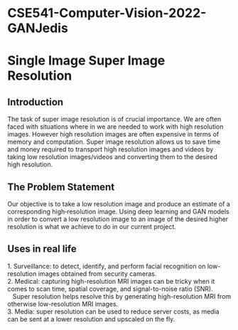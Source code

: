 # CSE541-Computer-Vision-2022-GANJedis


<h1>Single Image Super Image Resolution</h1>


<h2>Introduction</h2>
The task of super image resolution is of crucial importance. We are often faced with situations where in we are needed to work with high resolution images. However high resolution images are often expensive in terms of memory and computation. Super image resolution allows us to save time and money required to transport high resolution images and videos by taking low resolution images/videos and converting them to the desired high resolution.


<h2>The Problem Statement</h2>
Our objective is to take a low resolution image and produce an estimate of a corresponding high‑resolution image.  Using deep learning and GAN models in order to convert a low resolution image to an image of the desired higher resolution is what we achieve to do in our current project. 


<h2>Uses in real life</h2>
1. Surveillance: to detect, identify, and perform facial recognition on low-resolution images obtained from security cameras. <br>
2. Medical: capturing high-resolution MRI images can be tricky when it comes to scan time, spatial coverage, and signal-to-noise ratio (SNR). &nbsp&nbsp&nbspSuper resolution helps resolve this by generating high-resolution MRI from otherwise low-resolution MRI images. <br>
3. Media: super resolution can be used to reduce server costs, as media can be sent at a lower resolution and upscaled on the fly.
